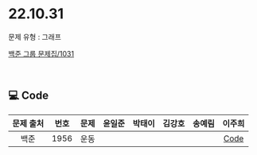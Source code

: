 # 22.10.31
문제 유형 : 그래프
</br>

[백준 그룹 문제집/1031](https://www.acmicpc.net/group/workbook/view/16025/50381)

</br>

## 💻 Code
| 문제 출처 | 번호 | 문제 | 윤일준	| 박태이	| 김강호 |	송예림 |	이주희 |
| :--------: | :--------: | :--------: |:--------: | :--------: | :--------: |:--------: | :--------: |
| 백준  |    1956   |   운동   |      |      |      |      |  [Code](/1031/이주희/README.md)    |
